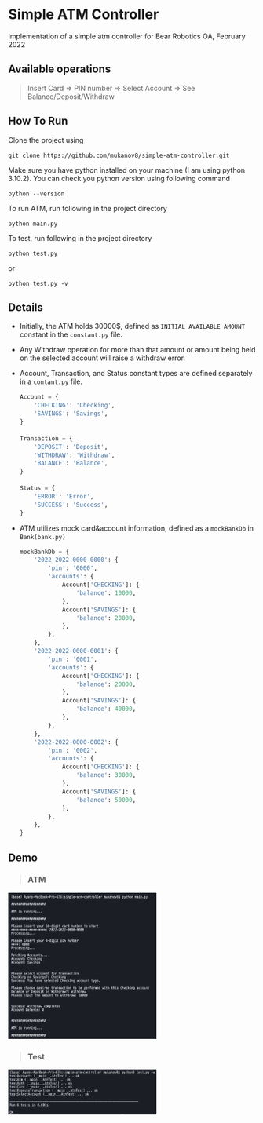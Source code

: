 # Simple ATM Controller

Implementation of a simple atm controller for Bear Robotics OA, February 2022

## Available operations

> Insert Card => PIN number => Select Account => See Balance/Deposit/Withdraw

## How To Run

Clone the project using

```shell
git clone https://github.com/mukanov8/simple-atm-controller.git
```

Make sure you have python installed on your machine (I am using python 3.10.2). You can check you python version using following command

```shell
python --version 
```

To run ATM, run following in the project directory

```shell
python main.py
```

To test, run following in the project directory

```shell
python test.py
```

or

```shell
python test.py -v
```

## Details

- Initially, the ATM holds 30000$, defined as  `INITIAL_AVAILABLE_AMOUNT` constant in the `constant.py` file.
- Any Withdraw operation for more than that amount or amount being held on the selected account will raise a withdraw error.

- Account, Transaction, and Status constant types are defined separately in a `contant.py` file.

  ```py
  Account = {
      'CHECKING': 'Checking',
      'SAVINGS': 'Savings',
  }

  Transaction = {
      'DEPOSIT': 'Deposit',
      'WITHDRAW': 'Withdraw',
      'BALANCE': 'Balance',
  }

  Status = {
      'ERROR': 'Error',
      'SUCCESS': 'Success',
  }
  ```

- ATM utilizes mock card&account information, defined as a `mockBankDb` in `Bank(bank.py)`

  ```py
  mockBankDb = {
      '2022-2022-0000-0000': {
          'pin': '0000',
          'accounts': {
              Account['CHECKING']: {
                  'balance': 10000,
              },
              Account['SAVINGS']: {
                  'balance': 20000,
              },
          },
      },
      '2022-2022-0000-0001': {
          'pin': '0001',
          'accounts': {
              Account['CHECKING']: {
                  'balance': 20000,
              },
              Account['SAVINGS']: {
                  'balance': 40000,
              },
          },
      },
      '2022-2022-0000-0002': {
          'pin': '0002',
          'accounts': {
              Account['CHECKING']: {
                  'balance': 30000,
              },
              Account['SAVINGS']: {
                  'balance': 50000,
              },
          },
      },
  }
  ```

## Demo

>### ATM

<img src="images/atm-screenshot.png" width="60%" title="atm demo" alt="atm demo">

>### Test

<img src="images/test-screenshot.png" width="60%" title="test demo" alt="test demo">
